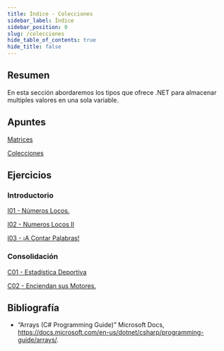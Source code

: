 ```yaml
---
title: Índice - Colecciones
sidebar_label: Índice
sidebar_position: 0
slug: /colecciones
hide_table_of_contents: true
hide_title: false
---
```


## Resumen
En esta sección abordaremos los tipos que ofrece .NET para almacenar multiples valores en una sola variable.
    
## Apuntes

[Matrices](./Apuntes/00-matrices.md)

[Colecciones](./Apuntes/01-colecciones.md)

## Ejercicios

### Introductorio

[I01 - Números Locos.](./Ejercicios/I01-numeros-locos.md)

[I02 - Numeros Locos II](./Ejercicios/I02-numeros-locos-II.md)

[I03 - ¡A Contar Palabras!](./Ejercicios/I03-contador-palabras.md)

### Consolidación

[C01 - Estadistica Deportiva](./Ejercicios/C01-estadistica-deportiva.md)

[C02 - Enciendan sus Motores.](./Ejercicios/C02-enciendan-sus-motores.md)

## Bibliografía
* “Arrays (C# Programming Guide)” Microsoft Docs, https://docs.microsoft.com/en-us/dotnet/csharp/programming-guide/arrays/.

